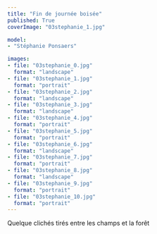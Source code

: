 ```yaml
---
title: "Fin de journée boisée"
published: True
coverImage: "03stephanie_1.jpg"

model: 
- "Stéphanie Ponsaers"

images:
- file: "03stephanie_0.jpg"
  format: "landscape"
- file: "03stephanie_1.jpg"
  format: "portrait"
- file: "03stephanie_2.jpg"
  format: "landscape"
- file: "03stephanie_3.jpg"
  format: "landscape"
- file: "03stephanie_4.jpg"
  format: "portrait"
- file: "03stephanie_5.jpg"
  format: "portrait"
- file: "03stephanie_6.jpg"
  format: "landscape"
- file: "03stephanie_7.jpg"
  format: "portrait"
- file: "03stephanie_8.jpg"
  format: "landscape"
- file: "03stephanie_9.jpg"
  format: "portrait"
- file: "03stephanie_10.jpg"
  format: "portrait"
---
```


Quelque clichés tirés entre les champs et la forêt